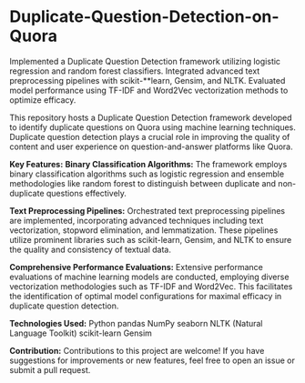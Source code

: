 # Duplicate-Question-Detection-on-Quora
Implemented a Duplicate Question Detection framework utilizing logistic regression and random forest classifiers. Integrated advanced text preprocessing pipelines with scikit-**learn, Gensim, and NLTK. Evaluated model performance using TF-IDF and Word2Vec vectorization methods to optimize efficacy.

This repository hosts a Duplicate Question Detection framework developed to identify duplicate questions on Quora using machine learning techniques. Duplicate question detection plays a crucial role in improving the quality of content and user experience on question-and-answer platforms like Quora.

**Key Features:**
**Binary Classification Algorithms:** The framework employs binary classification algorithms such as logistic regression and ensemble methodologies like random forest to distinguish between duplicate and non-duplicate questions effectively.

**Text Preprocessing Pipelines:** Orchestrated text preprocessing pipelines are implemented, incorporating advanced techniques including text vectorization, stopword elimination, and lemmatization. These pipelines utilize prominent libraries such as scikit-learn, Gensim, and NLTK to ensure the quality and consistency of textual data.

**Comprehensive Performance Evaluations:** Extensive performance evaluations of machine learning models are conducted, employing diverse vectorization methodologies such as TF-IDF and Word2Vec. This facilitates the identification of optimal model configurations for maximal efficacy in duplicate question detection.

**Technologies Used:**
Python
pandas
NumPy
seaborn
NLTK (Natural Language Toolkit)
scikit-learn
Gensim

**Contribution:**
Contributions to this project are welcome! If you have suggestions for improvements or new features, feel free to open an issue or submit a pull request.

